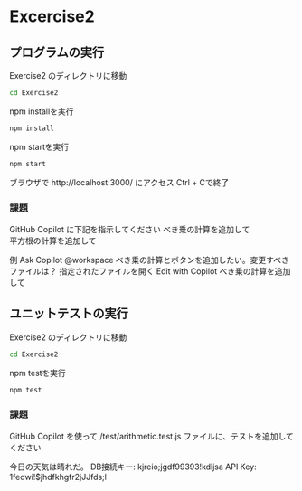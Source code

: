# Excercise2
## プログラムの実行
Exercise2 のディレクトリに移動
```bash
cd Exercise2
```
npm installを実行
```bash
npm install
```
npm startを実行
```bash
npm start
```
ブラウザで http://localhost:3000/ にアクセス
Ctrl + Cで終了

### 課題
GitHub Copilot に下記を指示してください
べき乗の計算を追加して  
平方根の計算を追加して  

例
Ask Copilot @workspace べき乗の計算とボタンを追加したい。変更すべきファイルは？
指定されたファイルを開く
Edit with Copilot べき乗の計算を追加して

## ユニットテストの実行
Exercise2 のディレクトリに移動
```bash
cd Exercise2
```
npm testを実行
```bash
npm test
```

### 課題
GitHub Copilot を使って /test/arithmetic.test.js ファイルに、テストを追加してください


今日の天気は晴れだ。
DB接続キー: kjreio;jgdf99393!kdljsa
API Key: 1fedwi!$jhdfkhgfr2jJJfds;l
